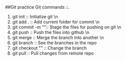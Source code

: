 ##Git practice 
Git commands ::.

1. git init  	:: Initialize git \n
2. git add . 	:: Add current folder for commit \n
3. git commit -m "":: Stage the files for pushing on git \n
4. git push 	:: Push the files into github \n
5. git merge 	:: Merge the branch into another \n
6. git branch 	:: See the branches in the repo
7. git checkout ""	:: Change the branch
8. git pull	:: Pull changes from remote repo 

